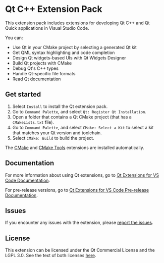 # Qt C++ Extension Pack

This extension pack includes extensions for developing Qt C++ and
Qt Quick applications in Visual Studio Code.

You can:

- Use Qt in your CMake project by selecting a generated Qt kit
- Get QML syntax highlighting and code completion
- Design Qt widgets-based UIs with Qt Widgets Designer
- Build Qt projects with CMake
- Debug Qt's C++ types
- Handle Qt-specific file formats
- Read Qt documentation

## Get started

1. Select `Install` to install the Qt extension pack.
1. Go to `Command Palette`, and select `Qt: Register Qt Installation`.
1. Open a folder that contains a Qt CMake project (that has a `CMakeLists.txt`
   file).
1. Go to `Command Palette`, and select `CMake: Select a Kit` to select a kit that
   matches your Qt version and toolchain.
1. Select `CMake: Build` to build the project.

The [CMake](https://github.com/twxs/vs.language.cmake) and
[CMake Tools](https://github.com/microsoft/vscode-cmake-tools)
extensions are installed automatically.

## Documentation

For more information about using Qt extensions, go to
[Qt Extensions for VS Code Documentation](https://doc.qt.io/vscodeext/index.html).

For pre-release versions, go to
[Qt Extensions for VS Code Pre-release Documentation](https://doc-snapshots.qt.io/vscodeext-dev/).

## Issues

If you encounter any issues with the extension, please [report the
issues](https://bugreports.qt.io/projects/VSCODEEXT).

## License

This extension can be licensed under the Qt Commercial License and the
LGPL 3.0. See the text of both licenses [here](LICENSE).
